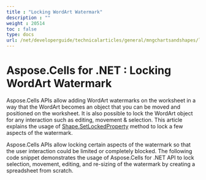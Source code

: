 ```yaml
---
title : "Locking WordArt Watermark" 
description : "" 
weight : 20514 
toc : false
type: docs
url: /net/developerguide/technicalarticles/general/mngchartsandshapes/locking+wordart+watermark/
---
```


# Aspose.Cells for .NET : Locking WordArt Watermark


Aspose.Cells APIs allow adding WordArt watermarks on the worksheet in a way that the WordArt becomes an object that you can be moved and positioned on the worksheet. It is also possible to lock the WordArt object for any interaction such as editing, movement & selection. This article explains the usage of [Shape.SetLockedProperty](https://apireference.aspose.com/net/cells/aspose.cells.drawing/shape/methods/setlockedproperty) method to lock a few aspects of the watermark.

Aspose.Cells APIs allow locking certain aspects of the watermark so that the user interaction could be limited or completely blocked. The following code snippet demonstrates the usage of Aspose.Cells for .NET API to lock selection, movement, editing, and re-sizing of the watermark by creating a spreadsheet from scratch.

